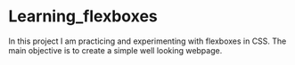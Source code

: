 # Learning_flexboxes
In this project I am practicing and experimenting with flexboxes in CSS. The main objective is to create a simple well looking webpage. 